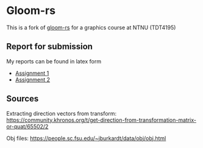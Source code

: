 # Gloom-rs

This is a fork of [gloom-rs](https://github.com/mgimle/gloom-rs) for a graphics course at NTNU (TDT4195)

## Report for submission

My reports can be found in latex form 
* [Assignment 1](https://www.overleaf.com/read/vfctcktgxysj)
* [Assignment 2](https://www.overleaf.com/read/vnzyrbgmmmmt)

## Sources

Extracting direction vectors from transform: https://community.khronos.org/t/get-direction-from-transformation-matrix-or-quat/65502/2

Obj files: https://people.sc.fsu.edu/~jburkardt/data/obj/obj.html